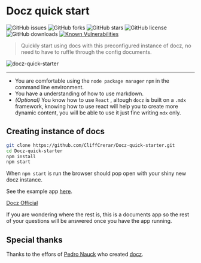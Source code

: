 # Docz quick start

![GitHub issues](https://img.shields.io/github/issues/CliffCrerar/Docz-quick-starter.svg)
![GitHub forks](https://img.shields.io/github/forks/CliffCrerar/Docz-quick-starter.svg)
![GitHub stars](https://img.shields.io/github/stars/CliffCrerar/Docz-quick-starter.svg)
![GitHub license](https://img.shields.io/github/license/CliffCrerar/Docz-quick-starter.svg)
![GitHub downloads](https://img.shields.io/github/downloads/CliffCrerar/Docz-quick-starter/total.svg)
[![Known Vulnerabilities](https://snyk.io//test/github/CliffCrerar/Docz-quick-starter/badge.svg?targetFile=package.json)](https://snyk.io//test/github/CliffCrerar/Docz-quick-starter?targetFile=package.json)

> Quickly start using docs with this preconfigured instance of docz, no need to have to ruffle through the config documents.

![docz-quick-starter](https://cdn-docz-quick-starter.c1i44.now.sh/lpi-02.png)

---

* You are comfortable using the `node package manager`  `npm` in the command line environment.
* You have a understanding of how to use markdown.
* *(Optional)* You know how to use `React` , altough `docz` is built on a `.mdx` framework, knowing how to use react will help you to create more dynamic content, you will be able to use it just fine writing `mdx` only.

## Creating instance of docs

```bash
git clone https://github.com/CliffCrerar/Docz-quick-starter.git
cd Docz-quick-starter
npm install
npm start
```

When `npm start` is run the browser should pop open with your shiny new docz instance.

See the example app [here](https://docz-quick-starter.c1i44.now.sh). 

[Docz Official](https://www.docz.site/)

If you are wondering where the rest is, this is a documents app so the rest of your questions will be answered once you have the app running.

## Special thanks

Thanks to the effors of [Pedro Nauck](https://github.com/pedronauck) who created [docz](https://github.com/pedronauck/docz).


